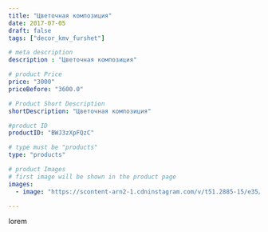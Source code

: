 ```yaml
---
title: "Цветочная композиция"
date: 2017-07-05
draft: false
tags: ["decor_kmv_furshet"]

# meta description
description : "Цветочная композиция"

# product Price
price: "3000"
priceBefore: "3600.0"

# Product Short Description
shortDescription: "Цветочная композиция"

#product ID
productID: "BWJ3zXpFQzC"

# type must be "products"
type: "products"

# product Images
# first image will be shown in the product page
images:
  - image: "https://scontent-arn2-1.cdninstagram.com/v/t51.2885-15/e35/19624360_455832428108543_4111739382652731392_n.jpg?se=7&tp=1&_nc_ht=scontent-arn2-1.cdninstagram.com&_nc_cat=111&_nc_ohc=d_2zIPKhUEwAX_Dv8D7&ccb=7-4&oh=826a65b5a7d4377bdf3546b5429d162a&oe=6081F57F&_nc_sid=86f79a&ig_cache_key=MTU1MjAxNjk2OTI0MjU3ODExNA%3D%3D.2-ccb7-4"

---
```

lorem
